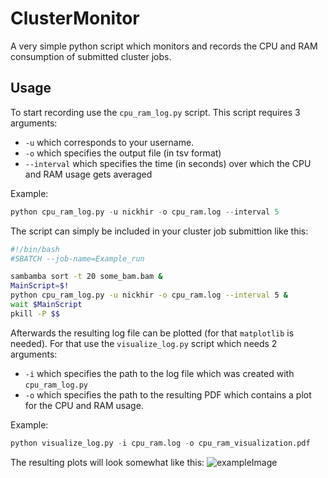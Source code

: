 # ClusterMonitor
A very simple python script which monitors and records the CPU and RAM consumption of submitted cluster jobs.

## Usage
To start recording use the `cpu_ram_log.py` script. This script requires 3 arguments:
- `-u` which corresponds to your username.
- `-o` which specifies the output file (in tsv format)
- `--interval` which specifies the time (in seconds) over which the CPU and RAM usage gets averaged

Example:
```python
python cpu_ram_log.py -u nickhir -o cpu_ram.log --interval 5
```
The script can simply be included in your cluster job submittion like this:
```bash
#!/bin/bash
#SBATCH --job-name=Example_run

sambamba sort -t 20 some_bam.bam &
MainScript=$!
python cpu_ram_log.py -u nickhir -o cpu_ram.log --interval 5 &
wait $MainScript
pkill -P $$
```


Afterwards the resulting log file can be plotted (for that `matplotlib` is needed).
For that use the `visualize_log.py` script which needs 2 arguments: 
- `-i` which specifies the path to the log file which was created with `cpu_ram_log.py`
- `-o` which specifies the path to the resulting PDF which contains a plot for the CPU and RAM usage.


Example:
```python
python visualize_log.py -i cpu_ram.log -o cpu_ram_visualization.pdf
```

The resulting plots will look somewhat like this:
![exampleImage](https://github.com/nickhir/ClusterMonitor/raw/main/ClusterMonitor/example/example_image.png)
